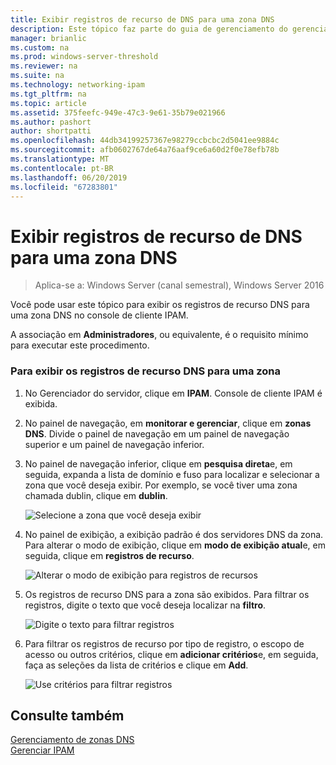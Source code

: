 ```yaml
---
title: Exibir registros de recurso de DNS para uma zona DNS
description: Este tópico faz parte do guia de gerenciamento do gerenciamento de endereço IP (IPAM) no Windows Server 2016.
manager: brianlic
ms.custom: na
ms.prod: windows-server-threshold
ms.reviewer: na
ms.suite: na
ms.technology: networking-ipam
ms.tgt_pltfrm: na
ms.topic: article
ms.assetid: 375feefc-949e-47c3-9e61-35b79e021966
ms.author: pashort
author: shortpatti
ms.openlocfilehash: 44db34199257367e98279ccbcbc2d5041ee9884c
ms.sourcegitcommit: afb0602767de64a76aaf9ce6a60d2f0e78efb78b
ms.translationtype: MT
ms.contentlocale: pt-BR
ms.lasthandoff: 06/20/2019
ms.locfileid: "67283801"
---
```

# <a name="view-dns-resource-records-for-a-dns-zone"></a>Exibir registros de recurso de DNS para uma zona DNS

>Aplica-se a: Windows Server (canal semestral), Windows Server 2016

Você pode usar este tópico para exibir os registros de recurso DNS para uma zona DNS no console de cliente IPAM.  
  
A associação em **Administradores**, ou equivalente, é o requisito mínimo para executar este procedimento.  
  
### <a name="to-view-dns-resource-records-for-a-zone"></a>Para exibir os registros de recurso DNS para uma zona  
  
1.  No Gerenciador do servidor, clique em **IPAM**. Console de cliente IPAM é exibida.  
  
2.  No painel de navegação, em **monitorar e gerenciar**, clique em **zonas DNS**.  Divide o painel de navegação em um painel de navegação superior e um painel de navegação inferior.  
  
3.  No painel de navegação inferior, clique em **pesquisa direta**e, em seguida, expanda a lista de domínio e fuso para localizar e selecionar a zona que você deseja exibir. Por exemplo, se você tiver uma zona chamada dublin, clique em **dublin**.  
  
    ![Selecione a zona que você deseja exibir](../../media/View-DNS-Resource-Records-for-a-DNS-Zone/ipam_DNSzones_01a.jpg)  

  
4.  No painel de exibição, a exibição padrão é dos servidores DNS da zona. Para alterar o modo de exibição, clique em **modo de exibição atual**e, em seguida, clique em **registros de recurso**.  
  
    ![Alterar o modo de exibição para registros de recursos](../../media/View-DNS-Resource-Records-for-a-DNS-Zone/ipam_Zone_RR_02.jpg)  
  
5.  Os registros de recurso DNS para a zona são exibidos. Para filtrar os registros, digite o texto que você deseja localizar na **filtro**.  
  
    ![Digite o texto para filtrar registros](../../media/View-DNS-Resource-Records-for-a-DNS-Zone/ipam_DNSzones_01c.jpg)  
  
6.  Para filtrar os registros de recurso por tipo de registro, o escopo de acesso ou outros critérios, clique em **adicionar critérios**e, em seguida, faça as seleções da lista de critérios e clique em **Add**.  
  
    ![Use critérios para filtrar registros](../../media/View-DNS-Resource-Records-for-a-DNS-Zone/ipam_DNSzones_01d.jpg)  
  
## <a name="see-also"></a>Consulte também  
[Gerenciamento de zonas DNS](DNS-Zone-Management.md)  
[Gerenciar IPAM](Manage-IPAM.md)  
  


